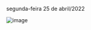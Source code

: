 segunda-feira 25 de abril/2022

![image](https://user-images.githubusercontent.com/87860884/165131554-1515db44-bfbe-405e-82d0-00be9ef8e9e4.png)
